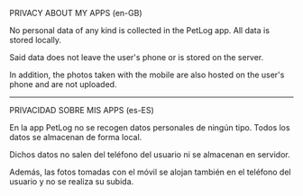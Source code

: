 PRIVACY ABOUT MY APPS (en-GB)

No personal data of any kind is collected in the PetLog app. All data is stored locally.

Said data does not leave the user's phone or is stored on the server.

In addition, the photos taken with the mobile are also hosted on the user's phone and are not uploaded.

--------------------------------

PRIVACIDAD SOBRE MIS APPS (es-ES)

En la app PetLog no se recogen datos personales de ningún tipo. Todos los datos se almacenan de forma local.

Dichos datos no salen del teléfono del usuario ni se almacenan en servidor.

Además, las fotos tomadas con el móvil se alojan también en el teléfono del usuario y no se realiza su subida.
